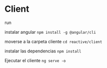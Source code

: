 # Client

run

instalar angular
```npm install -g @angular/cli```

moverse a la carpeta cliente
```cd reactive/client```

instalar las dependencias
```npm install```

Ejecutar el cliente
```ng serve -o```
